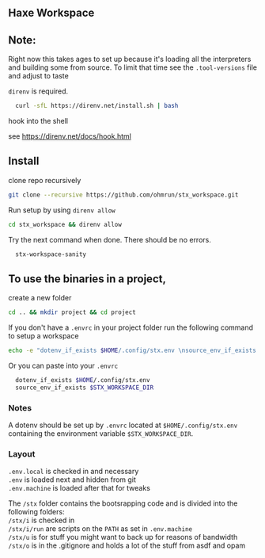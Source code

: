 ## Haxe Workspace

## Note: 
Right now this takes ages to set up because it's loading all the interpreters and building some from source. To limit that time see the `.tool-versions` file and adjust to taste

`direnv` is required.

```bash
  curl -sfL https://direnv.net/install.sh | bash
```

hook into the shell

see https://direnv.net/docs/hook.html


## Install

clone repo recursively
```bash
git clone --recursive https://github.com/ohmrun/stx_workspace.git
```

Run setup by using `direnv allow`
```bash
cd stx_workspace && direnv allow
```

Try the next command when done. There should be no errors.
```bash
  stx-workspace-sanity
```


## To use the binaries in a project, 

create a new folder

```bash
cd .. && mkdir project && cd project
```

If you don't have a `.envrc` in your project folder run the following command to setup a workspace
```bash
echo -e "dotenv_if_exists $HOME/.config/stx.env \nsource_env_if_exists \$STX_WORKSPACE_DIR" > .envrc && direnv allow
```

Or you can paste into your `.envrc`

```bash
  dotenv_if_exists $HOME/.config/stx.env
  source_env_if_exists $STX_WORKSPACE_DIR
```
### Notes

A dotenv should be set up by `.envrc` located at `$HOME/.config/stx.env` containing the environment variable `$STX_WORKSPACE_DIR`.


### Layout

`.env.local` is checked in and necessary  
`.env` is loaded next and hidden from git  
`.env.machine` is loaded after that for tweaks  


The `/stx` folder contains the bootsrapping code and is divided into the following folders:  
`/stx/i` is checked in    
`/stx/i/run` are scripts on the `PATH` as set in `.env.machine`  
`/stx/u` is for stuff you might want to back up for reasons of bandwidth   
`/stx/o` is in the .gitignore and holds a lot of the stuff from asdf and opam   
